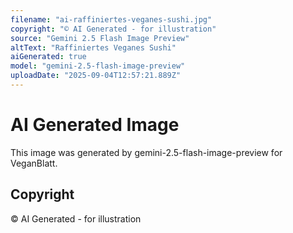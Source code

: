 ```yaml
---
filename: "ai-raffiniertes-veganes-sushi.jpg"
copyright: "© AI Generated - for illustration"
source: "Gemini 2.5 Flash Image Preview"
altText: "Raffiniertes Veganes Sushi"
aiGenerated: true
model: "gemini-2.5-flash-image-preview"
uploadDate: "2025-09-04T12:57:21.889Z"
---
```


# AI Generated Image

This image was generated by gemini-2.5-flash-image-preview for VeganBlatt.

## Copyright
© AI Generated - for illustration
